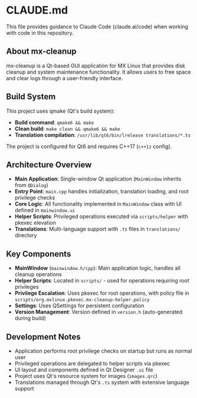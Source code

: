 # CLAUDE.md

This file provides guidance to Claude Code (claude.ai/code) when working with code in this repository.

## About mx-cleanup

mx-cleanup is a Qt-based GUI application for MX Linux that provides disk cleanup and system maintenance functionality. It allows users to free space and clear logs through a user-friendly interface.

## Build System

This project uses qmake (Qt's build system):

- **Build command**: `qmake6 && make`
- **Clean build**: `make clean && qmake6 && make`
- **Translation compilation**: `/usr/lib/qt6/bin/lrelease translations/*.ts`

The project is configured for Qt6 and requires C++17 (`c++1z` config).

## Architecture Overview

- **Main Application**: Single-window Qt application (`MainWindow` inherits from `QDialog`)
- **Entry Point**: `main.cpp` handles initialization, translation loading, and root privilege checks
- **Core Logic**: All functionality implemented in `MainWindow` class with UI defined in `mainwindow.ui`
- **Helper Scripts**: Privileged operations executed via `scripts/helper` with pkexec elevation
- **Translations**: Multi-language support with `.ts` files in `translations/` directory

## Key Components

- **MainWindow** (`mainwindow.h/cpp`): Main application logic, handles all cleanup operations
- **Helper Scripts**: Located in `scripts/` - used for operations requiring root privileges
- **Privilege Escalation**: Uses pkexec for root operations, with policy file in `scripts/org.mxlinux.pkexec.mx-cleanup-helper.policy`
- **Settings**: Uses QSettings for persistent configuration
- **Version Management**: Version defined in `version.h` (auto-generated during build)

## Development Notes

- Application performs root privilege checks on startup but runs as normal user
- Privileged operations are delegated to helper scripts via pkexec
- UI layout and components defined in Qt Designer `.ui` file
- Project uses Qt's resource system for images (`images.qrc`)
- Translations managed through Qt's `.ts` system with extensive language support
